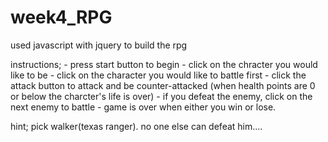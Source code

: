 # week4_RPG

used javascript with jquery to build the rpg

instructions;
    - press start button to begin
    - click on the chracter you would like to be
    - click on the character you would like to battle first
    - click the attack button to attack and be counter-attacked
        (when health points are 0 or below the charcter's life is over)
    - if you defeat the enemy, click on the next enemy to battle
    - game is over when either you win or lose.

hint; pick walker(texas ranger). no one else can defeat him....